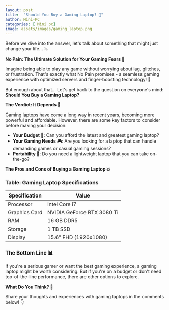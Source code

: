 ```yaml
---
layout: post
title:  "Should You Buy a Gaming Laptop? 🤔"
author: Mini-PC
categories: [ Mini pc]
image: assets/images/gaming_laptop.png
--- 
```


Before we dive into the answer, let's talk about something that might just change your life... 💥

**No Pain: The Ultimate Solution for Your Gaming Fears 👻**

Imagine being able to play any game without worrying about lag, glitches, or frustration. That's exactly what No Pain promises - a seamless gaming experience with optimized servers and finger-boosting technology! 🚀

But enough about that... Let's get back to the question on everyone's mind: **Should You Buy a Gaming Laptop?**

**The Verdict: It Depends 💸**

Gaming laptops have come a long way in recent years, becoming more powerful and affordable. However, there are some key factors to consider before making your decision:

* **Your Budget 💸**: Can you afford the latest and greatest gaming laptop?
* **Your Gaming Needs 🎮**: Are you looking for a laptop that can handle demanding games or casual gaming sessions?
* **Portability 👀**: Do you need a lightweight laptop that you can take on-the-go?

**The Pros and Cons of Buying a Gaming Laptop 💥**

### Table: Gaming Laptop Specifications

| Specification | Value |
| --- | --- |
| Processor | Intel Core i7 |
| Graphics Card | NVIDIA GeForce RTX 3080 Ti |
| RAM | 16 GB DDR5 |
| Storage | 1 TB SSD |
| Display | 15.6" FHD (1920x1080) |

### The Bottom Line 📊

If you're a serious gamer or want the best gaming experience, a gaming laptop might be worth considering. But if you're on a budget or don't need top-of-the-line performance, there are other options to explore.

**What Do You Think? 💬**

Share your thoughts and experiences with gaming laptops in the comments below! 👇